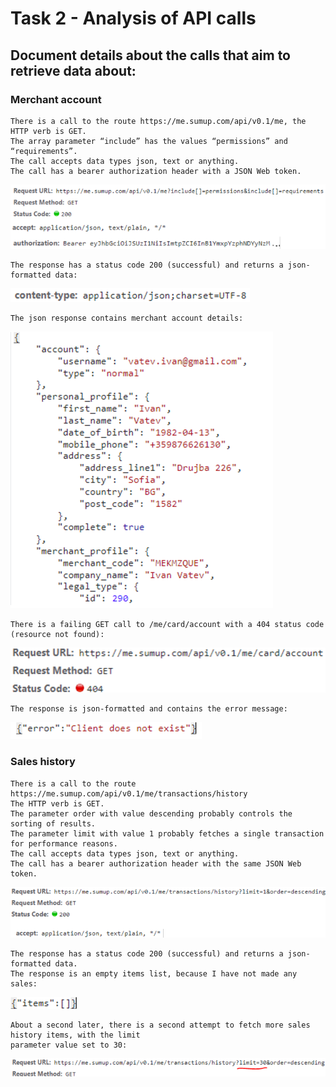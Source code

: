# Task 2 - Analysis of API calls

## Document details about the calls that aim to retrieve data about:

### Merchant account
    There is a call to the route https://me.sumup.com/api/v0.1/me, the HTTP verb is GET. 
    The array parameter “include” has the values “permissions” and “requirements”. 
    The call accepts data types json, text or anything.
    The call has a bearer authorization header with a JSON Web token.
![This is an image](p0.PNG)
    
    The response has a status code 200 (successful) and returns a json-formatted data:
![This is an image](p1.PNG)

    The json response contains merchant account details:
![This is an image](p2.PNG)

    There is a failing GET call to /me/card/account with a 404 status code (resource not found):
![This is an image](p3.PNG)

    The response is json-formatted and contains the error message:
![This is an image](p4.PNG)

### Sales history
    There is a call to the route https://me.sumup.com/api/v0.1/me/transactions/history
    The HTTP verb is GET. 
    The parameter order with value descending probably controls the sorting of results.
    The parameter limit with value 1 probably fetches a single transaction for performance reasons.
    The call accepts data types json, text or anything.
    The call has a bearer authorization header with the same JSON Web token.
![This is an image](p5.PNG)

    The response has a status code 200 (successful) and returns a json-formatted data.
    The response is an empty items list, because I have not made any sales:
![This is an image](p6.PNG)

    About a second later, there is a second attempt to fetch more sales history items, with the limit
    parameter value set to 30:
![This is an image](p7.PNG)